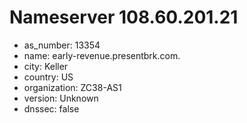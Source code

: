 # Nameserver 108.60.201.21

* as_number: 13354
* name: early-revenue.presentbrk.com.
* city: Keller
* country: US
* organization: ZC38-AS1
* version: Unknown
* dnssec: false
